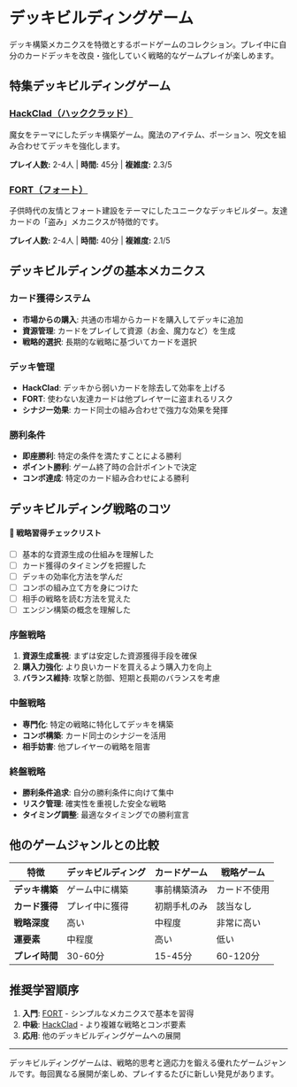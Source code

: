# デッキビルディングゲーム

デッキ構築メカニクスを特徴とするボードゲームのコレクション。プレイ中に自分のカードデッキを改良・強化していく戦略的なゲームプレイが楽しめます。

## 特集デッキビルディングゲーム

### [HackClad（ハッククラッド）](../games/hackclad.md)
魔女をテーマにしたデッキ構築ゲーム。魔法のアイテム、ポーション、呪文を組み合わせてデッキを強化します。

**プレイ人数:** 2-4人 | **時間:** 45分 | **複雑度:** 2.3/5

### [FORT（フォート）](../games/fort.md)
子供時代の友情とフォート建設をテーマにしたユニークなデッキビルダー。友達カードの「盗み」メカニクスが特徴的です。

**プレイ人数:** 2-4人 | **時間:** 40分 | **複雑度:** 2.1/5

## デッキビルディングの基本メカニクス

### カード獲得システム
- **市場からの購入**: 共通の市場からカードを購入してデッキに追加
- **資源管理**: カードをプレイして資源（お金、魔力など）を生成
- **戦略的選択**: 長期的な戦略に基づいてカードを選択

### デッキ管理
- **HackClad**: デッキから弱いカードを除去して効率を上げる
- **FORT**: 使わない友達カードは他プレイヤーに盗まれるリスク
- **シナジー効果**: カード同士の組み合わせで強力な効果を発揮

### 勝利条件
- **即座勝利**: 特定の条件を満たすことによる勝利
- **ポイント勝利**: ゲーム終了時の合計ポイントで決定
- **コンボ達成**: 特定のカード組み合わせによる勝利

## デッキビルディング戦略のコツ

<div class="progress-checklist">
<h4>🎯 戦略習得チェックリスト</h4>

- [ ] 基本的な資源生成の仕組みを理解した
- [ ] カード獲得のタイミングを把握した
- [ ] デッキの効率化方法を学んだ
- [ ] コンボの組み立て方を身につけた
- [ ] 相手の戦略を読む方法を覚えた
- [ ] エンジン構築の概念を理解した
</div>

### 序盤戦略
1. **資源生成重視**: まずは安定した資源獲得手段を確保
2. **購入力強化**: より良いカードを買えるよう購入力を向上
3. **バランス維持**: 攻撃と防御、短期と長期のバランスを考慮

### 中盤戦略
- **専門化**: 特定の戦略に特化してデッキを構築
- **コンボ構築**: カード同士のシナジーを活用
- **相手妨害**: 他プレイヤーの戦略を阻害

### 終盤戦略
- **勝利条件追求**: 自分の勝利条件に向けて集中
- **リスク管理**: 確実性を重視した安全な戦略
- **タイミング調整**: 最適なタイミングでの勝利宣言

## 他のゲームジャンルとの比較

| 特徴 | デッキビルディング | カードゲーム | 戦略ゲーム |
|------|-------------------|-------------|------------|
| **デッキ構築** | ゲーム中に構築 | 事前構築済み | カード不使用 |
| **カード獲得** | プレイ中に獲得 | 初期手札のみ | 該当なし |
| **戦略深度** | 高い | 中程度 | 非常に高い |
| **運要素** | 中程度 | 高い | 低い |
| **プレイ時間** | 30-60分 | 15-45分 | 60-120分 |

## 推奨学習順序

1. **入門**: [FORT](../games/fort.md) - シンプルなメカニクスで基本を習得
2. **中級**: [HackClad](../games/hackclad.md) - より複雑な戦略とコンボ要素
3. **応用**: 他のデッキビルディングゲームへの展開

---

デッキビルディングゲームは、戦略的思考と適応力を鍛える優れたゲームジャンルです。毎回異なる展開が楽しめ、プレイするたびに新しい発見があります。